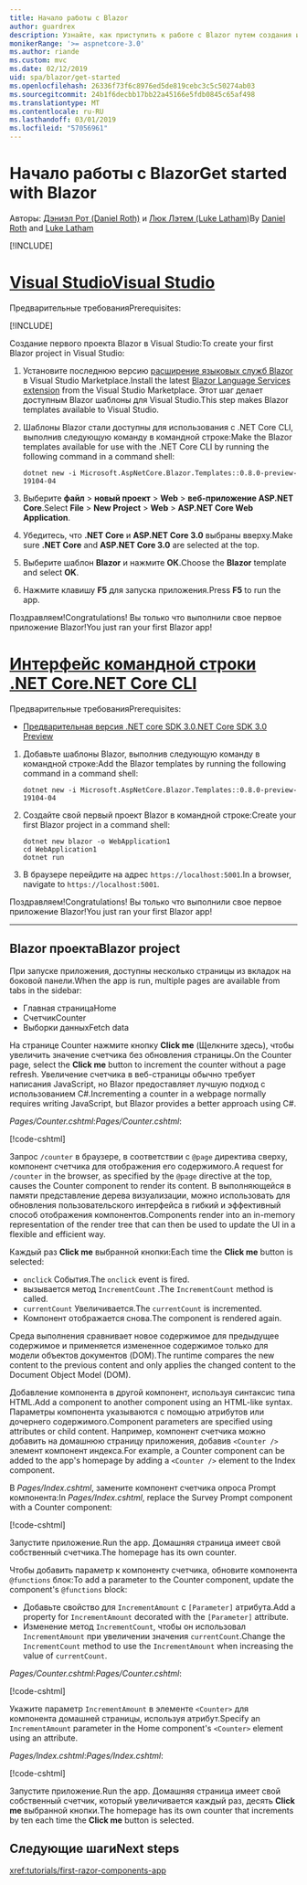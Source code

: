 ```yaml
---
title: Начало работы с Blazor
author: guardrex
description: Узнайте, как приступить к работе с Blazor путем создания и изменения проекта Blazor.
monikerRange: '>= aspnetcore-3.0'
ms.author: riande
ms.custom: mvc
ms.date: 02/12/2019
uid: spa/blazor/get-started
ms.openlocfilehash: 26336f73f6c8976ed5de819cebc3c5c50274ab03
ms.sourcegitcommit: 24b1f6decbb17bb22a45166e5fdb0845c65af498
ms.translationtype: MT
ms.contentlocale: ru-RU
ms.lasthandoff: 03/01/2019
ms.locfileid: "57056961"
---
```

# <a name="get-started-with-blazor"></a><span data-ttu-id="9ac79-103">Начало работы с Blazor</span><span class="sxs-lookup"><span data-stu-id="9ac79-103">Get started with Blazor</span></span>

<span data-ttu-id="9ac79-104">Авторы: [Дэниэл Рот (Daniel Roth)](https://github.com/danroth27) и [Люк Лэтем (Luke Latham)](https://github.com/guardrex)</span><span class="sxs-lookup"><span data-stu-id="9ac79-104">By [Daniel Roth](https://github.com/danroth27) and [Luke Latham](https://github.com/guardrex)</span></span>

[!INCLUDE[](~/includes/razor-components-preview-notice.md)]

# <a name="visual-studiotabvisual-studio"></a>[<span data-ttu-id="9ac79-105">Visual Studio</span><span class="sxs-lookup"><span data-stu-id="9ac79-105">Visual Studio</span></span>](#tab/visual-studio)

<span data-ttu-id="9ac79-106">Предварительные требования</span><span class="sxs-lookup"><span data-stu-id="9ac79-106">Prerequisites:</span></span>

[!INCLUDE[](~/includes/net-core-prereqs-vs-3.0.md)]

<span data-ttu-id="9ac79-107">Создание первого проекта Blazor в Visual Studio:</span><span class="sxs-lookup"><span data-stu-id="9ac79-107">To create your first Blazor project in Visual Studio:</span></span>

1. <span data-ttu-id="9ac79-108">Установите последнюю версию [расширение языковых служб Blazor](https://go.microsoft.com/fwlink/?linkid=870389) в Visual Studio Marketplace.</span><span class="sxs-lookup"><span data-stu-id="9ac79-108">Install the latest [Blazor Language Services extension](https://go.microsoft.com/fwlink/?linkid=870389) from the Visual Studio Marketplace.</span></span> <span data-ttu-id="9ac79-109">Этот шаг делает доступным Blazor шаблоны для Visual Studio.</span><span class="sxs-lookup"><span data-stu-id="9ac79-109">This step makes Blazor templates available to Visual Studio.</span></span>
1. <span data-ttu-id="9ac79-110">Шаблоны Blazor стали доступны для использования с .NET Core CLI, выполнив следующую команду в командной строке:</span><span class="sxs-lookup"><span data-stu-id="9ac79-110">Make the Blazor templates available for use with the .NET Core CLI by running the following command in a command shell:</span></span>

   ```console
   dotnet new -i Microsoft.AspNetCore.Blazor.Templates::0.8.0-preview-19104-04
   ```

1. <span data-ttu-id="9ac79-111">Выберите **файл** > **новый проект** > **Web** > **веб-приложение ASP.NET Core**.</span><span class="sxs-lookup"><span data-stu-id="9ac79-111">Select **File** > **New Project** > **Web** > **ASP.NET Core Web Application**.</span></span>
1. <span data-ttu-id="9ac79-112">Убедитесь, что **.NET Core** и **ASP.NET Core 3.0** выбраны вверху.</span><span class="sxs-lookup"><span data-stu-id="9ac79-112">Make sure **.NET Core** and **ASP.NET Core 3.0** are selected at the top.</span></span>
1. <span data-ttu-id="9ac79-113">Выберите шаблон **Blazor** и нажмите **ОК**.</span><span class="sxs-lookup"><span data-stu-id="9ac79-113">Choose the **Blazor** template and select **OK**.</span></span>
1. <span data-ttu-id="9ac79-114">Нажмите клавишу **F5** для запуска приложения.</span><span class="sxs-lookup"><span data-stu-id="9ac79-114">Press **F5** to run the app.</span></span>

<span data-ttu-id="9ac79-115">Поздравляем!</span><span class="sxs-lookup"><span data-stu-id="9ac79-115">Congratulations!</span></span> <span data-ttu-id="9ac79-116">Вы только что выполнили свое первое приложение Blazor!</span><span class="sxs-lookup"><span data-stu-id="9ac79-116">You just ran your first Blazor app!</span></span>

<!--

# [Visual Studio Code](#tab/visual-studio-code)

Prerequisites:

[!INCLUDE[](~/includes/net-core-prereqs-vsc-3.0.md)]

To create your first Blazor project in Visual Studio Code:

1. Execute the following command in a command shell:

   ```console
   dotnet new blazor -o WebApplication1
   ```

1. Open the *WebApplication1* folder in Visual Studio Code.

1. Visual Studio code offers to create assets to build and debug the app, which includes the *tasks.json* and *launch.json* files. Select **Yes** to add the assets.

1. Execute the app using the Visual Studio Code debugger.

1. In a browser, navigate to `https://localhost:5001`.

Congratulations! You just ran your first Blazor app!

# [Visual Studio for Mac](#tab/visual-studio-mac)

.NET Core 3.0 will be supported with Visual Studio for Mac version 8.0 or later. Visual Studio for Mac version 8.0 Preview isn't available at this time.

Use the [.NET Core CLI version of this topic](xref:razor-components/get-started?tabs=netcore-cli) on macOS.

[!INCLUDE[](~/includes/net-core-prereqs-mac-3.0.md)]

To create your first project Blazor project in Visual Studio for Mac:

1. Select **File** > **New Solution** or **New Project**.
1. In the sidebar, select **.NET Core** > **App**.
1. Select **Blazor** and select **Next**.
1. The **Target Framework** defaults to **.NET Core 3.0**. Select **Next**.
1. In the **Project Name** field, enter `WebApplication1`. Select **Create**.
1. Select **Run** > **Run Without Debugging** to run the app *without the debugger*. Running with the debugger isn't supported at this time.

Congratulations! You just ran your first Blazor app!
-->

# <a name="net-core-clitabnetcore-cli"></a>[<span data-ttu-id="9ac79-117">Интерфейс командной строки .NET Core</span><span class="sxs-lookup"><span data-stu-id="9ac79-117">.NET Core CLI</span></span>](#tab/netcore-cli/)

<span data-ttu-id="9ac79-118">Предварительные требования</span><span class="sxs-lookup"><span data-stu-id="9ac79-118">Prerequisites:</span></span>

* [<span data-ttu-id="9ac79-119">Предварительная версия .NET core SDK 3.0</span><span class="sxs-lookup"><span data-stu-id="9ac79-119">.NET Core SDK 3.0 Preview</span></span>](https://dotnet.microsoft.com/download/dotnet-core/3.0)

1. <span data-ttu-id="9ac79-120">Добавьте шаблоны Blazor, выполнив следующую команду в командной строке:</span><span class="sxs-lookup"><span data-stu-id="9ac79-120">Add the Blazor templates by running the following command in a command shell:</span></span>

   ```console
   dotnet new -i Microsoft.AspNetCore.Blazor.Templates::0.8.0-preview-19104-04
   ```

1. <span data-ttu-id="9ac79-121">Создайте свой первый проект Blazor в командной строке:</span><span class="sxs-lookup"><span data-stu-id="9ac79-121">Create your first Blazor project in a command shell:</span></span>

   ```console
   dotnet new blazor -o WebApplication1
   cd WebApplication1
   dotnet run
   ```

1. <span data-ttu-id="9ac79-122">В браузере перейдите на адрес `https://localhost:5001`.</span><span class="sxs-lookup"><span data-stu-id="9ac79-122">In a browser, navigate to `https://localhost:5001`.</span></span>

<span data-ttu-id="9ac79-123">Поздравляем!</span><span class="sxs-lookup"><span data-stu-id="9ac79-123">Congratulations!</span></span> <span data-ttu-id="9ac79-124">Вы только что выполнили свое первое приложение Blazor!</span><span class="sxs-lookup"><span data-stu-id="9ac79-124">You just ran your first Blazor app!</span></span>

---

## <a name="blazor-project"></a><span data-ttu-id="9ac79-125">Blazor проекта</span><span class="sxs-lookup"><span data-stu-id="9ac79-125">Blazor project</span></span>

<span data-ttu-id="9ac79-126">При запуске приложения, доступны несколько страницы из вкладок на боковой панели.</span><span class="sxs-lookup"><span data-stu-id="9ac79-126">When the app is run, multiple pages are available from tabs in the sidebar:</span></span>

* <span data-ttu-id="9ac79-127">Главная страница</span><span class="sxs-lookup"><span data-stu-id="9ac79-127">Home</span></span>
* <span data-ttu-id="9ac79-128">Счетчик</span><span class="sxs-lookup"><span data-stu-id="9ac79-128">Counter</span></span>
* <span data-ttu-id="9ac79-129">Выборки данных</span><span class="sxs-lookup"><span data-stu-id="9ac79-129">Fetch data</span></span>

<span data-ttu-id="9ac79-130">На странице Counter нажмите кнопку **Click me** (Щелкните здесь), чтобы увеличить значение счетчика без обновления страницы.</span><span class="sxs-lookup"><span data-stu-id="9ac79-130">On the Counter page, select the **Click me** button to increment the counter without a page refresh.</span></span> <span data-ttu-id="9ac79-131">Увеличение счетчика в веб-страницы обычно требует написания JavaScript, но Blazor предоставляет лучшую подход с использованием C#.</span><span class="sxs-lookup"><span data-stu-id="9ac79-131">Incrementing a counter in a webpage normally requires writing JavaScript, but Blazor provides a better approach using C#.</span></span>

<span data-ttu-id="9ac79-132">*Pages/Counter.cshtml*:</span><span class="sxs-lookup"><span data-stu-id="9ac79-132">*Pages/Counter.cshtml*:</span></span>

[!code-cshtml[](get-started/samples_snapshot/3.x/Counter1.cshtml)]

<span data-ttu-id="9ac79-133">Запрос `/counter` в браузере, в соответствии с `@page` директива сверху, компонент счетчика для отображения его содержимого.</span><span class="sxs-lookup"><span data-stu-id="9ac79-133">A request for `/counter` in the browser, as specified by the `@page` directive at the top, causes the Counter component to render its content.</span></span> <span data-ttu-id="9ac79-134">В выполняющейся в памяти представление дерева визуализации, можно использовать для обновления пользовательского интерфейса в гибкий и эффективный способ отображения компонентов.</span><span class="sxs-lookup"><span data-stu-id="9ac79-134">Components render into an in-memory representation of the render tree that can then be used to update the UI in a flexible and efficient way.</span></span>

<span data-ttu-id="9ac79-135">Каждый раз **Click me** выбранной кнопки:</span><span class="sxs-lookup"><span data-stu-id="9ac79-135">Each time the **Click me** button is selected:</span></span>

* <span data-ttu-id="9ac79-136">`onclick` События.</span><span class="sxs-lookup"><span data-stu-id="9ac79-136">The `onclick` event is fired.</span></span>
* <span data-ttu-id="9ac79-137">вызывается метод `IncrementCount` .</span><span class="sxs-lookup"><span data-stu-id="9ac79-137">The `IncrementCount` method is called.</span></span>
* <span data-ttu-id="9ac79-138">`currentCount` Увеличивается.</span><span class="sxs-lookup"><span data-stu-id="9ac79-138">The `currentCount` is incremented.</span></span>
* <span data-ttu-id="9ac79-139">Компонент отображается снова.</span><span class="sxs-lookup"><span data-stu-id="9ac79-139">The component is rendered again.</span></span>

<span data-ttu-id="9ac79-140">Среда выполнения сравнивает новое содержимое для предыдущее содержимое и применяется измененное содержимое только для модели объектов документов (DOM).</span><span class="sxs-lookup"><span data-stu-id="9ac79-140">The runtime compares the new content to the previous content and only applies the changed content to the Document Object Model (DOM).</span></span>

<span data-ttu-id="9ac79-141">Добавление компонента в другой компонент, используя синтаксис типа HTML.</span><span class="sxs-lookup"><span data-stu-id="9ac79-141">Add a component to another component using an HTML-like syntax.</span></span> <span data-ttu-id="9ac79-142">Параметры компонента указываются с помощью атрибутов или дочернего содержимого.</span><span class="sxs-lookup"><span data-stu-id="9ac79-142">Component parameters are specified using attributes or child content.</span></span> <span data-ttu-id="9ac79-143">Например, компонент счетчика можно добавить на домашнюю страницу приложения, добавив `<Counter />` элемент компонент индекса.</span><span class="sxs-lookup"><span data-stu-id="9ac79-143">For example, a Counter component can be added to the app's homepage by adding a `<Counter />` element to the Index component.</span></span>

<span data-ttu-id="9ac79-144">В *Pages/Index.cshtml*, замените компонент счетчика опроса Prompt компонента:</span><span class="sxs-lookup"><span data-stu-id="9ac79-144">In *Pages/Index.cshtml*, replace the Survey Prompt component with a Counter component:</span></span>

[!code-cshtml[](get-started/samples_snapshot/3.x/Index1.cshtml?highlight=7)]

<span data-ttu-id="9ac79-145">Запустите приложение.</span><span class="sxs-lookup"><span data-stu-id="9ac79-145">Run the app.</span></span> <span data-ttu-id="9ac79-146">Домашняя страница имеет свой собственный счетчика.</span><span class="sxs-lookup"><span data-stu-id="9ac79-146">The homepage has its own counter.</span></span>

<span data-ttu-id="9ac79-147">Чтобы добавить параметр к компоненту счетчика, обновите компонента `@functions` блок:</span><span class="sxs-lookup"><span data-stu-id="9ac79-147">To add a parameter to the Counter component, update the component's `@functions` block:</span></span>

* <span data-ttu-id="9ac79-148">Добавьте свойство для `IncrementAmount` с `[Parameter]` атрибута.</span><span class="sxs-lookup"><span data-stu-id="9ac79-148">Add a property for `IncrementAmount` decorated with the `[Parameter]` attribute.</span></span>
* <span data-ttu-id="9ac79-149">Изменение метод `IncrementCount`, чтобы он использовал `IncrementAmount` при увеличении значения `currentCount`.</span><span class="sxs-lookup"><span data-stu-id="9ac79-149">Change the `IncrementCount` method to use the `IncrementAmount` when increasing the value of `currentCount`.</span></span>

<span data-ttu-id="9ac79-150">*Pages/Counter.cshtml*:</span><span class="sxs-lookup"><span data-stu-id="9ac79-150">*Pages/Counter.cshtml*:</span></span>

[!code-cshtml[](get-started/samples_snapshot/3.x/Counter2.cshtml?highlight=4,8)]

<span data-ttu-id="9ac79-151">Укажите параметр `IncrementAmount` в элементе `<Counter>` для компонента домашней страницы, используя атрибут.</span><span class="sxs-lookup"><span data-stu-id="9ac79-151">Specify an `IncrementAmount` parameter in the Home component's `<Counter>` element using an attribute.</span></span>

<span data-ttu-id="9ac79-152">*Pages/Index.cshtml*:</span><span class="sxs-lookup"><span data-stu-id="9ac79-152">*Pages/Index.cshtml*:</span></span>

[!code-cshtml[](get-started/samples_snapshot/3.x/Index2.cshtml)]

<span data-ttu-id="9ac79-153">Запустите приложение.</span><span class="sxs-lookup"><span data-stu-id="9ac79-153">Run the app.</span></span> <span data-ttu-id="9ac79-154">Домашняя страница имеет свой собственный счетчик, который увеличивается каждый раз, десять **Click me** выбранной кнопки.</span><span class="sxs-lookup"><span data-stu-id="9ac79-154">The homepage has its own counter that increments by ten each time the **Click me** button is selected.</span></span>

## <a name="next-steps"></a><span data-ttu-id="9ac79-155">Следующие шаги</span><span class="sxs-lookup"><span data-stu-id="9ac79-155">Next steps</span></span>

<xref:tutorials/first-razor-components-app>
